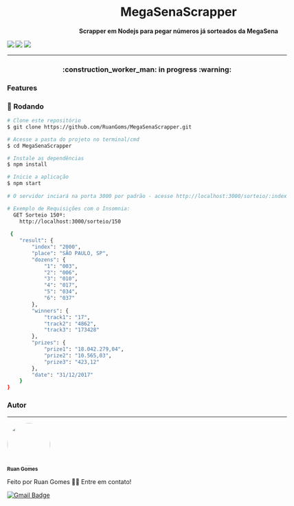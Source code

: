 <h1 align="center">MegaSenaScrapper</h1>
<p align="center"><strong>Scrapper em Nodejs para pegar números já sorteados da MegaSena</strong></p>

<div style="float: right">
<img src="https://img.shields.io/badge/Express-4.17.2-blue"/>
<img src="https://img.shields.io/badge/Config-3.3.7-purple"/>
<img src="https://img.shields.io/badge/Puppeter-13.1.2-orange"/>

<div>
<hr>

<h3 align="center"> 
 :construction_worker_man: in progress :warning:
</h3>
  <h3> Features</h3>

### 🎲 Rodando

```bash
# Clone este repositório
$ git clone https://github.com/RuanGoms/MegaSenaScrapper.git

# Acesse a pasta do projeto no terminal/cmd
$ cd MegaSenaScrapper

# Instale as dependências
$ npm install

# Inicie a aplicação
$ npm start
  
# O servidor inciará na porta 3000 por padrão - acesse http://localhost:3000/sorteio/:index

# Exemplo de Requisições com o Insomnia:
  GET Sorteio 150º:
    http://localhost:3000/sorteio/150
 
 {
	"result": {
		"index": "2000",
		"place": "SÃO PAULO, SP",
		"dozens": {
			"1": "003",
			"2": "006",
			"3": "010",
			"4": "017",
			"5": "034",
			"6": "037"
		},
		"winners": {
			"track1": "17",
			"track2": "4862",
			"track3": "173428"
		},
		"prizes": {
			"prize1": "18.042.279,04",
			"prize2": "10.565,03",
			"prize3": "423,12"
		},
		"date": "31/12/2017"
	}
}

```
### Autor
---

 <img style="border-radius: 50%;" src="https://avatars.githubusercontent.com/u/61697553?v=4" width="100px;" alt=""/>
 <br />
 <sub><b>Ruan Gomes</b></sub>

Feito por Ruan Gomes 👋🏽 Entre em contato!

[![Gmail Badge](https://img.shields.io/badge/-ruangomes.back@gmail.com-c14438?style=flat-square&logo=Gmail&logoColor=white&link=mailto:ruangomes@edu.unifor.br)](mailto:ruangomes.back@gmail.com)
